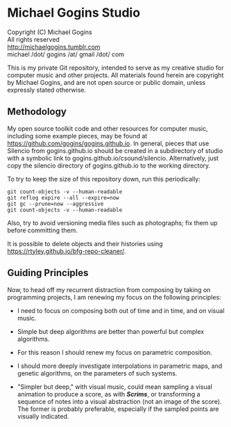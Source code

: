 # Michael Gogins Studio

Copyright (C) Michael Gogins<br>
All rights reserved<br>
http://michaelgogins.tumblr.com<br>
michael /dot/ gogins /at/ gmail /dot/ com

This is my private Git repository, intended to serve as my creative studio for computer music and other projects. All materials found herein are copyright by Michael Gogins, and are not open source or public domain, unless expressly stated otherwise.

## Methodology

My open source toolkit code and other resources for computer music, including some example pieces, may be found at https://github.com/gogins/gogins.github.io. In general, pieces that use Silencio from gogins.github.io should be created in a subdirectory of studio with a symbolic link to gogins.github.io/csound/silencio. Alternatively, just copy the silencio directory of gogins.github.io to the working directory.

To try to keep the size of this repository down, run this periodically:

```
git count-objects -v --human-readable
git reflog expire --all --expire=now
git gc --prune=now --aggressive
git count-objects -v --human-readable
```

Also, try to avoid versioning media files such as photographs; fix them up before committing them.

It is possible to delete objects and their histories using https://rtyley.github.io/bfg-repo-cleaner/.

## Guiding Principles

Now, to head off my recurrent distraction from composing by taking on programming projects, I am renewing my focus on the following principles:

* I need to focus on composing both out of time and in time, and on visual music.

* Simple but deep algorithms are better than powerful but complex algorithms.

* For this reason I should renew my focus on parametric composition.

* I should more deeply investigate interpolations in parametric maps, and genetic algorithms, on the parameters of such systems.

* "Simpler but deep," with visual music, could mean sampling a visual animation to produce a score, as with _**Scrims**_, or transforming a sequence of notes into a visual abstraction (not an image of the score). The former is probably preferable, especially if the sampled points are visually indicated.


